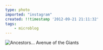 ```yaml
---
type: photo
imported: "instagram"
created: !!timestamp '2012-09-21 21:11:32'
tags:
    - microblog
---
```

![Ancestors... Avenue of the Giants](/media/images/photos/2012/09/7ff3798e648e8f67c7aa29fc2c50012d.jpg)

